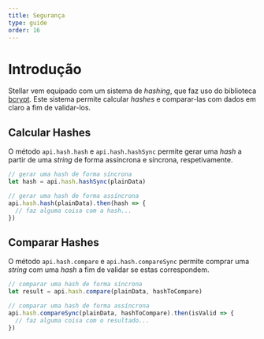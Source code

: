 ```yaml
---
title: Segurança
type: guide
order: 16
---
```


# Introdução

Stellar vem equipado com um sistema de _hashing_, que faz uso do biblioteca [bcrypt](https://www.npmjs.com/package/bcrypt). Este sistema permite calcular _hashes_ e comparar-las com dados em claro a fim de validar-los.

## Calcular Hashes

O método `api.hash.hash` e `api.hash.hashSync` permite gerar uma _hash_ a partir de uma _string_ de forma assíncrona e síncrona, respetivamente.

```javascript
// gerar uma hash de forma síncrona
let hash = api.hash.hashSync(plainData)

// gerar uma hash de forma assíncrona
api.hash.hash(plainData).then(hash => {
  // faz alguma coisa com a hash...
})
```

## Comparar Hashes

O método `api.hash.compare` e `api.hash.compareSync` permite comprar uma _string_ com uma _hash_ a fim de validar se estas correspondem.

```javascript
// comparar uma hash de forma síncrona
let result = api.hash.compare(plainData, hashToCompare)

// comparar uma hash de forma assíncrona
api.hash.compareSync(plainData, hashToCompare).then(isValid => {
  // faz alguma coisa com o resultado...
}) 
```
